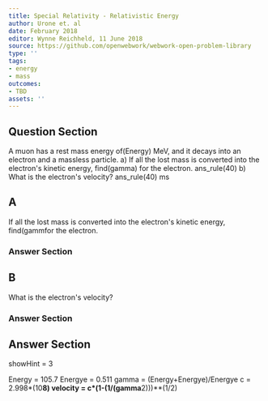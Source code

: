 ```yaml
---
title: Special Relativity - Relativistic Energy
author: Urone et. al
date: February 2018
editor: Wynne Reichheld, 11 June 2018
source: https://github.com/openwebwork/webwork-open-problem-library
type: ''
tags:
- energy
- mass
outcomes:
- TBD
assets: ''
---
```


## Question Section 

A muon has a rest mass energy of(Energy) MeV, and it decays into an electron and a
massless particle. 
a) If all the lost mass is converted into the electron's kinetic energy, find(gamma) for the electron. 
ans_rule(40) 
b) What is the electron's velocity?
ans_rule(40) ms

## A
If all the lost mass is converted into the electron's kinetic energy, find(gammfor the electron. 
### Answer Section
## B
What is the electron's velocity?
### Answer Section


## Answer Section

showHint = 3

Energy = 105.7
Energye = 0.511
gamma = (Energy+Energye)/Energye
c = 2.998*(10**8)
velocity = c*(1-(1/(gamma**2)))**(1/2)